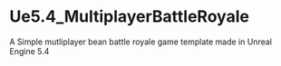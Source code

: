 # Ue5.4_MultiplayerBattleRoyale
 A Simple mutliplayer bean battle royale game template made in Unreal Engine 5.4
